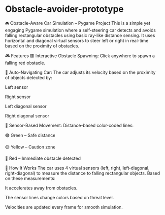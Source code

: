 # Obstacle-avoider-prototype
🚘 Obstacle-Aware Car Simulation – Pygame Project
This is a simple yet engaging Pygame simulation where a self-steering car detects and avoids falling rectangular obstacles using basic ray-like distance sensing. It uses horizontal and diagonal virtual sensors to steer left or right in real-time based on the proximity of obstacles.


🎮 Features
🟥 Interactive Obstacle Spawning: Click anywhere to spawn a falling red obstacle.

🚗 Auto-Navigating Car: The car adjusts its velocity based on the proximity of objects detected by:

Left sensor

Right sensor

Left diagonal sensor

Right diagonal sensor

📏 Sensor-Based Movement: Distance-based color-coded lines:

🟢 Green – Safe distance

🟡 Yellow – Caution zone

🔴 Red – Immediate obstacle detected


🧠 How It Works
The car uses 4 virtual sensors (left, right, left-diagonal, right-diagonal) to measure the distance to falling rectangular objects. Based on these measurements:

It accelerates away from obstacles.

The sensor lines change colors based on threat level.

Velocities are updated every frame for smooth simulation.

🛠️ Tech Stack
Python

Pygame

▶️ How to Run
Install Pygame (if not already):

bash
Copy code
pip install pygame
Run the Script:

bash
Copy code
python car_simulation.py
Controls:

Left click anywhere to drop an obstacle.

The car will automatically move to avoid collisions.

📁 File Structure
bash
Copy code
car_simulation.py  # Main game file
README.md          # Project documentation


🌟 Future Ideas
Add vertical sensors for front obstacle detection.

Introduce multiple levels of difficulty (faster falling objects).

Train a neural network for movement instead of rule-based logic.


🌟🌟training a neural net with RL can improve accuracy and will be much like self driving car simulations

Visualize sensor ranges more clearly with fading colors.

📜 License
This project is free to use and modify under the MIT License.

👨‍💻 Author


Divyansh Agarwal


Crafting creative simulations with code. 🚀


